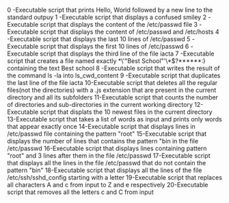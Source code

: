 0 -Executable script that prints Hello, World followed by a new line to the standard outpuy
1 -Executable script that displays a confused smiley
2 -Executable script that displays the content of the /etc/passwd file
3 -Executable script that displays the content of /etc/passwd and /etc/hosts
4 -Executable script that displays the last 10 lines of /etc/passwd
5 -Executable script that displays the first 10 lines of /etc/passwd
6 -Executable script that displays the third line of the file iacta
7 -Executable script that creates a file named exactly \*\\'"Best School"'\\*$\?\*\*\*\*\*\*:) containing the text Best school 
8 -Executable script that writes the result of the command ls -la into ls_cwd_content
9 -Executable script that duplicates the last line of the file iacta
10-Executable script that deletes all the regular files(not the directories) with a .js extension that are present in the current directory and all its subfolders
11-Executable script that counts the number of directories and sub-directories in the current working directory
12-Executable script that displats the 10 newest files in the current directory
13-Executable script that takes a list of words as input and prints only words that appear exactly once
14-Executable script that displays lines in /etc/passwd file containing the pattern "root"
15-Executable script that displays the number of lines that contains the pattern "bin in the file /etc/passwd
16-Executable script that displays lines containing pattern "root" and 3 lines after them in the file /etc/passwd
17-Executable script that displays all the lines in the file /etc/passwd that do not contain the pattern "bin"
18-Executable script that displays all the lines of the file /etc/ssh/sshd_config starting with a letter
19-Executable script that replaces all characters A and c from input to Z and e respectively
20-Executable script that removes all the letters c and C from input
